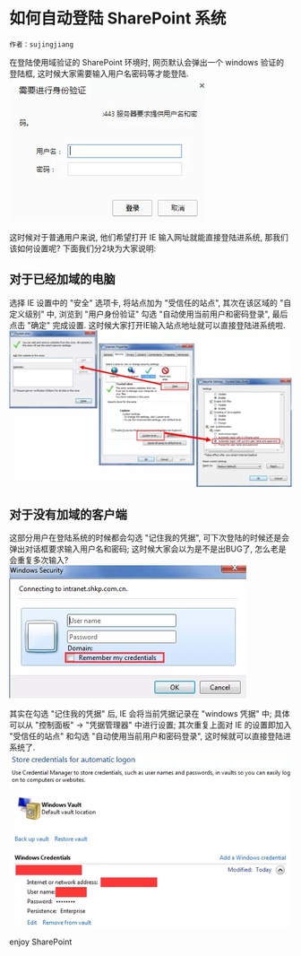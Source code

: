 # 如何自动登陆 SharePoint 系统
	作者：sujingjiang

在登陆使用域验证的 SharePoint 环境时, 网页默认会弹出一个 windows 验证的登陆框, 这时候大家需要输入用户名密码等才能登陆.
![](imgs/20150425.001.png)

这时候对于普通用户来说, 他们希望打开 IE 输入网址就能直接登陆进系统, 那我们该如何设置呢? 下面我们分2块为大家说明:

## 对于已经加域的电脑
选择 IE 设置中的 "安全" 选项卡, 将站点加为 "受信任的站点", 其次在该区域的 "自定义级别" 中, 浏览到 "用户身份验证" 勾选 "自动使用当前用户和密码登录", 最后点击 "确定" 完成设置. 这时候大家打开IE输入站点地址就可以直接登陆进系统啦.
![](imgs/20150425.002.png)

## 对于没有加域的客户端
这部分用户在登陆系统的时候都会勾选 "记住我的凭据", 可下次登陆的时候还是会弹出对话框要求输入用户名和密码; 这时候大家会以为是不是出BUG了, 怎么老是会重复多次输入?
![](imgs/20150425.003.png)

其实在勾选 "记住我的凭据" 后, IE 会将当前凭据记录在 "windows 凭据" 中; 具体可以从 "控制面板" -> "凭据管理器" 中进行设置; 其次重复上面对 IE 的设置即加入 "受信任的站点" 和勾选 "自动使用当前用户和密码登录", 这时候就可以直接登陆进系统了.
![](imgs/20150425.004.png)

enjoy SharePoint
